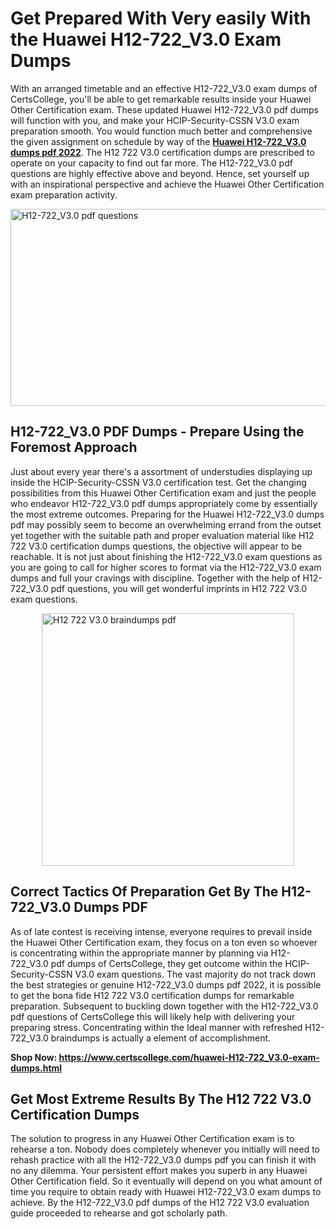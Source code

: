 <h1><strong>Get Prepared With Very easily With the Huawei H12-722_V3.0 Exam Dumps&nbsp;</strong></h1>
<p><span style="font-weight: 400;">With an arranged timetable and an effective  H12-722_V3.0 exam dumps of CertsCollege, you'll be able to get remarkable results inside your Huawei Other Certification exam. These updated Huawei H12-722_V3.0 pdf dumps will function with you, and make your HCIP-Security-CSSN V3.0 exam preparation smooth. You would function much better and comprehensive the given assignment on schedule by way of the <strong><a href="https://www.certscollege.com/huawei-H12-722_V3.0-exam-dumps.html">Huawei H12-722_V3.0 dumps pdf 2022</a></strong>. The H12 722 V3.0 certification dumps are prescribed to operate on your capacity to find out far more. The  H12-722_V3.0 pdf questions are highly effective above and beyond. Hence, set yourself up with an inspirational perspective and achieve the Huawei Other Certification exam preparation activity.&nbsp;</span></p>
<p><span style="font-weight: 400;"><img style="display: block; margin-left: auto; margin-right: auto;" src="https://i.ibb.co/CPDK3ps/Yellow-and-Blue-Initiative-Blog-Banner.png" alt="H12-722_V3.0 pdf questions" width="559" height="315" /></span></p>
<h2><strong>H12-722_V3.0 PDF Dumps - Prepare Using the Foremost Approach</strong></h2>
<p><span style="font-weight: 400;">Just about every year there's a assortment of understudies displaying up inside the HCIP-Security-CSSN V3.0 certification test. Get the changing possibilities from this Huawei Other Certification exam and just the people who endeavor H12-722_V3.0 pdf dumps appropriately come by essentially the most extreme outcomes. Preparing for the Huawei H12-722_V3.0 dumps pdf may possibly seem to become an overwhelming errand from the outset yet together with the suitable path and proper evaluation material like H12 722 V3.0 certification dumps questions, the objective will appear to be reachable. It is not just about finishing the H12-722_V3.0 exam questions as you are going to call for higher scores to format via the H12-722_V3.0 exam dumps and full your cravings with discipline. Together with the help of H12-722_V3.0 pdf questions, you will get wonderful imprints in H12 722 V3.0 exam questions.</span></p>
<p><span style="font-weight: 400;"><a href="https://tinyurl.com/7mnrdtk7"><img style="display: block; margin-left: auto; margin-right: auto;" src="https://i.ibb.co/9tMrhdY/Teacher-Appreciation-Invitation.png" alt="H12 722 V3.0 braindumps pdf " width="404" height="404" /></a></span></p>
<h2><strong>Correct Tactics Of Preparation Get By The H12-722_V3.0 Dumps PDF</strong></h2>
<p><span style="font-weight: 400;">As of late contest is receiving intense, everyone requires to prevail inside the Huawei Other Certification exam, they focus on a ton even so whoever is concentrating within the appropriate manner by planning via H12-722_V3.0 pdf dumps of CertsCollege, they get outcome within the HCIP-Security-CSSN V3.0 exam questions. The vast majority do not track down the best strategies or genuine H12-722_V3.0 dumps pdf 2022, it is possible to get the bona fide H12 722 V3.0 certification dumps for remarkable preparation. Subsequent to buckling down together with the  H12-722_V3.0 pdf questions of CertsCollege this will likely help with delivering your preparing stress. Concentrating within the Ideal manner with refreshed H12-722_V3.0 braindumps is actually a element of accomplishment.</span></p>
<p><span style="font-weight: 400;"><strong>Shop Now: <a href="https://www.certscollege.com/huawei-H12-722_V3.0-exam-dumps.html">https://www.certscollege.com/huawei-H12-722_V3.0-exam-dumps.html</a></strong></span></p>
<h2><strong>Get Most Extreme Results By The H12 722 V3.0 Certification Dumps</strong></h2>
<p><span style="font-weight: 400;">The solution to progress in any Huawei Other Certification exam is to rehearse a ton. Nobody does completely whenever you initially will need to rehash practice with all the H12-722_V3.0 dumps pdf you can finish it with no any dilemma. Your persistent effort makes you superb in any Huawei Other Certification field. So it eventually will depend on you what amount of time you require to obtain ready with Huawei H12-722_V3.0 exam dumps to achieve. By the H12-722_V3.0 pdf dumps of the H12 722 V3.0 evaluation guide proceeded to rehearse and got scholarly path.</span></p>
